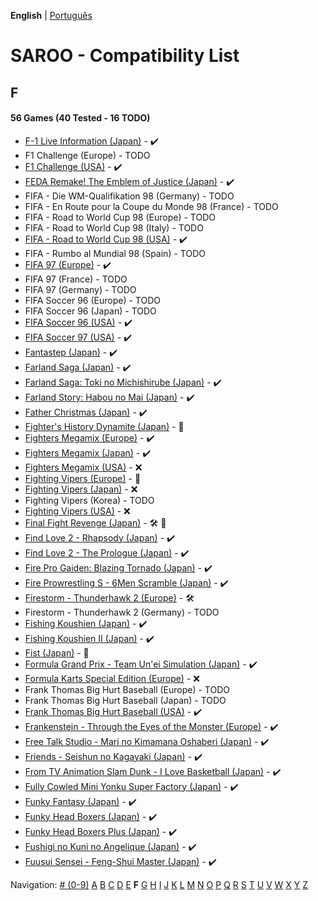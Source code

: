 **English** | [Português](../pt-br/F.md)

# SAROO - Compatibility List

## F

#### 56 Games (40 Tested - 16 TODO)

- [F-1 Live Information (Japan)](../../../Regions/Retails/Japan/GS-9035/01/README.md) - :heavy_check_mark:
- F1 Challenge (Europe) - TODO
- [F1 Challenge (USA)](../../../Regions/Retails/USA/MK-81206/01/README.md) - :heavy_check_mark:
- [FEDA Remake! The Emblem of Justice (Japan)](../../../Regions/Retails/Japan/T-21001G/01/README.md) - :heavy_check_mark:
- FIFA - Die WM-Qualifikation 98 (Germany) - TODO
- FIFA - En Route pour la Coupe du Monde 98 (France) - TODO
- FIFA - Road to World Cup 98 (Europe) - TODO
- FIFA - Road to World Cup 98 (Italy) - TODO
- [FIFA - Road to World Cup 98 (USA)](../../../Regions/Retails/USA/T-5025H/01/README.md) - :heavy_check_mark:
- FIFA - Rumbo al Mundial 98 (Spain) - TODO
- [FIFA 97 (Europe)](../../../Regions/Retails/Europe/T-5017H/01/README.md) - :heavy_check_mark:
- FIFA 97 (France) - TODO
- FIFA 97 (Germany) - TODO
- FIFA Soccer 96 (Europe) - TODO
- FIFA Soccer 96 (Japan) - TODO
- [FIFA Soccer 96 (USA)](../../../Regions/Retails/USA/T-5003H/01/README.md) - :heavy_check_mark:
- [FIFA Soccer 97 (USA)](../../../Regions/Retails/USA/T-5017H/01/README.md) - :heavy_check_mark:
- [Fantastep (Japan)](../../../Regions/Retails/Japan/T-5710G/01/README.md) - :heavy_check_mark:
- [Farland Saga (Japan)](../../../Regions/Retails/Japan/T-32507G/01/README.md) - :heavy_check_mark:
- [Farland Saga: Toki no Michishirube (Japan)](../../../Regions/Retails/Japan/T-32511G/01/README.md) - :heavy_check_mark:
- [Farland Story: Habou no Mai (Japan)](../../../Regions/Retails/Japan/T-32505G/01/README.md) - :heavy_check_mark:
- [Father Christmas (Japan)](../../../Regions/Retails/Japan/T-18504G/01/README.md) - :heavy_check_mark:
- [Fighter's History Dynamite (Japan)](../../../Regions/Retails/Japan/GS-9107/README.md) - :100:
- [Fighters Megamix (Europe)](../../../Regions/Retails/Europe/MK-81073/01/README.md) - :heavy_check_mark:
- [Fighters Megamix (Japan)](../../../Regions/Retails/Japan/GS-9126/01/README.md) - :heavy_check_mark:
- [Fighters Megamix (USA)](../../../Regions/Retails/USA/MK-81073/01/README.md) - :x:
- [Fighting Vipers (Europe)](../../../Regions/Retails/Europe/MK-81041/README.md) - :100:
- [Fighting Vipers (Japan)](../../../Regions/Retails/Japan/GS-9101/01/README.md) - :x:
- Fighting Vipers (Korea) - TODO
- [Fighting Vipers (USA)](../../../Regions/Retails/USA/MK-81041/01/README.md) - :x:
- [Final Fight Revenge (Japan)](../../../Regions/Retails/Japan/T-1248G/README.md) - :hammer_and_wrench: :checkered_flag:
- [Find Love 2 - Rhapsody (Japan)](../../../Regions/Retails/Japan/T-34605G/01/README.md) - :heavy_check_mark:
- [Find Love 2 - The Prologue (Japan)](../../../Regions/Retails/Japan/T-34604G/01/README.md) - :heavy_check_mark:
- [Fire Pro Gaiden: Blazing Tornado (Japan)](../../../Regions/Retails/Japan/T-4302G/01/README.md) - :heavy_check_mark:
- [Fire Prowrestling S - 6Men Scramble (Japan)](../../../Regions/Retails/Japan/T-4308G/01/README.md) - :heavy_check_mark:
- [Firestorm - Thunderhawk 2 (Europe)](../../../Regions/Retails/Europe/T-11501H00/01/README.md) - :hammer_and_wrench:
- Firestorm - Thunderhawk 2 (Germany) - TODO
- [Fishing Koushien (Japan)](../../../Regions/Retails/Japan/T-24901G/01/README.md) - :heavy_check_mark:
- [Fishing Koushien II (Japan)](../../../Regions/Retails/Japan/T-24904G/01/README.md) - :heavy_check_mark:
- [Fist (Japan)](../../../Regions/Retails/Japan/T-15015G/README.md) - :100:
- [Formula Grand Prix - Team Un'ei Simulation (Japan)](../../../Regions/Retails/Japan/T-7309G/01/README.md) - :heavy_check_mark:
- [Formula Karts Special Edition (Europe)](../../../Regions/Retails/Europe/MK-81282/01/README.md) - :x:
- Frank Thomas Big Hurt Baseball (Europe) - TODO
- Frank Thomas Big Hurt Baseball (Japan) - TODO
- [Frank Thomas Big Hurt Baseball (USA)](../../../Regions/Retails/USA/T-8138H/01/README.md) - :heavy_check_mark:
- [Frankenstein - Through the Eyes of the Monster (Europe)](../../../Regions/Retails/Europe/T-12511H/01/README.md) - :heavy_check_mark:
- [Free Talk Studio - Mari no Kimamana Oshaberi (Japan)](../../../Regions/Retails/Japan/T-20504G/01/README.md) - :heavy_check_mark:
- [Friends - Seishun no Kagayaki (Japan)](../../../Regions/Retails/Japan/T-20109G/01/README.md) - :heavy_check_mark:
- [From TV Animation Slam Dunk - I Love Basketball (Japan)](../../../Regions/Retails/Japan/T-13301G/01/README.md) - :heavy_check_mark:
- [Fully Cowled Mini Yonku Super Factory (Japan)](../../../Regions/Retails/Japan/T-26407G/01/README.md) - :heavy_check_mark:
- [Funky Fantasy (Japan)](../../../Regions/Retails/Japan/T-20002G/01/README.md) - :heavy_check_mark:
- [Funky Head Boxers (Japan)](../../../Regions/Retails/Japan/T-20003G/01/README.md) - :heavy_check_mark:
- [Funky Head Boxers Plus (Japan)](../../../Regions/Retails/Japan/T-20004G/01/README.md) - :heavy_check_mark:
- [Fushigi no Kuni no Angelique (Japan)](../../../Regions/Retails/Japan/T-7634G/01/README.md) - :heavy_check_mark:
- [Fuusui Sensei - Feng-Shui Master (Japan)](../../../Regions/Retails/Japan/T-21701G/01/README.md) - :heavy_check_mark:

Navigation:
[# (0-9)](./09.md) [A](./A.md) [B](./B.md) [C](./C.md) [D](./D.md) [E](./E.md) **F** [G](./G.md) [H](./H.md) [I](./I.md) [J](./J.md) [K](./K.md) [L](./L.md) [M](./M.md) [N](./N.md) [O](./O.md) [P](./P.md) [Q](./Q.md) [R](./R.md) [S](./S.md) [T](./T.md) [U](./U.md) [V](./V.md) [W](./W.md) [X](./X.md) [Y](./Y.md) [Z](./Z.md)

